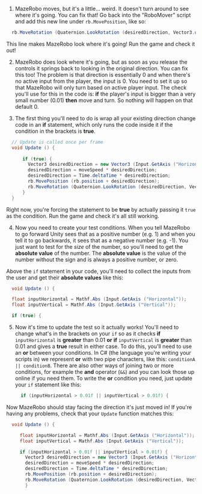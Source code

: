 1. MazeRobo moves, but it's a little... weird. It doesn't turn around to see where it's going. You can fix that! Go back into the "RoboMover" script and add this new  line under `rb.MovePosition`, like so:
  ```cs
    rb.MoveRotation (Quaternion.LookRotation (desiredDirection, Vector3.up));
  ```
  This line makes MazeRobo look where it's going! Run the game and check it out!

2. MazeRobo does look where it's going, but as soon as you release the controls it springs back to looking in the original direction. You can fix this too! The problem is that direction is essentially 0 and when there's no active input from the player, the input is 0. You need to set it up so that MazeRobo will only turn based on active player input. The check you'll use for this in the code is: **if** the player's input is bigger than a very small number (0.01) **then** move and turn. So nothing will happen on that default 0.

3. The first thing you'll need to do is wrap all your existing direction change code in an **if** statement, which only runs the code inside it if the condition in the brackets is **true**.

  ```cs
    // Update is called once per frame
    void Update () {
    
    	if (true) {
    	  Vector3 desiredDirection = new Vector3 (Input.GetAxis ("Horizontal"), 0.0f, Input.GetAxis ("Vertical"));
    	  desiredDirection = moveSpeed * desiredDirection;
    	  desiredDirection = Time.deltaTime * desiredDirection;
    	  rb.MovePosition (rb.position + desiredDirection);
    	  rb.MoveRotation (Quaternion.LookRotation (desiredDirection, Vector3.up));
    	}
    }
  ```
  
  Right now, you're forcing the statement to be **true** by actually passing it `true` as the condition. Run the game and check it's all still working.

4. Now you need to create your test conditions. When you tell MazeRobo to go forward Unity sees that as a positive number (e.g. 1) and when you tell it to go backwards, it sees that as a negative number (e.g. -1). You just want to test for the *size* of the number, so you'll need to get the **absolute value** of the number. The **absolute value** is the value of the number without the sign and is always a positive number, or zero.

Above the `if` statement in your code, you'll need to collect the inputs from the user and get their **absolute values** like this:

  ```cs
    void Update () {

	float inputHorizontal = Mathf.Abs (Input.GetAxis ("Horizontal"));
	float inputVertical = Mathf.Abs (Input.GetAxis ("Vertical"));

	if (true) {
  ```
  
5. Now it's time to update the test so it actually works! You'll need to change what's in the brackets on your `if` so as it checks **if** `inputHorizontal` is **greater** than 0.01 **or** **if** `inputVertical` is **greater** than 0.01 and gives a **true** result in either case. To do this, you'll need to use an **or** between your conditions. In C# (the language you're writing your scripts in) we represent **or** with two pipe characters, like this: `conditionA || conditionB`. There are also other ways of joining two or more conditions, for example the **and** operator (`&&`) and you can look those up online if you need them.
  To write the **or** condition you need, just update your `if` statement like this:
  
   ```cs  
     if (inputHorizontal > 0.01f || inputVertical > 0.01f) {
   ``` 
   
 Now MazeRobo should stay facing the direction it's just moved in! If you're having any problems, check that your `Update` function matches this:
 
 ```cs
   void Update () {

      float inputHorizontal = Mathf.Abs (Input.GetAxis ("Horizontal"));
      float inputVertical = Mathf.Abs (Input.GetAxis ("Vertical"));

      if (inputHorizontal > 0.01f || inputVertical > 0.01f) {
        Vector3 desiredDirection = new Vector3 (Input.GetAxis ("Horizontal"), 0.0f, Input.GetAxis ("Vertical"));
        desiredDirection = moveSpeed * desiredDirection;
        desiredDirection = Time.deltaTime * desiredDirection;
        rb.MovePosition (rb.position + desiredDirection);
        rb.MoveRotation (Quaternion.LookRotation (desiredDirection, Vector3.up));
		}
 ```